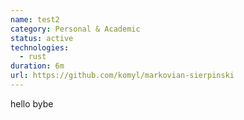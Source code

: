 ```yaml
---
name: test2
category: Personal & Academic
status: active
technologies:
  - rust
duration: 6m
url: https://github.com/komyl/markovian-sierpinski
---
```

h﻿ello bybe